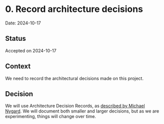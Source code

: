 # 0. Record architecture decisions

Date: 2024-10-17

## Status 

Accepted on 2024-10-17

## Context

We need to record the architectural decisions made on this project.

## Decision

We will use Architecture Decision Records, as [described by Michael Nygard](http://thinkrelevance.com/blog/2011/11/15/documenting-architecture-decisions).
We will document both smaller and larger decisions, but as we are experimenting, things will change over time.
